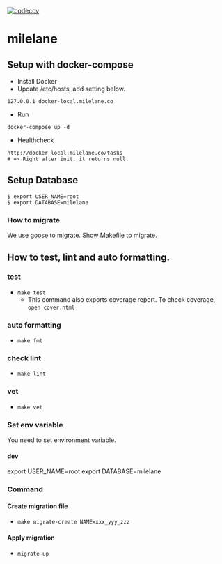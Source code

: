 [![codecov](https://codecov.io/gh/whalepod/milelane/branch/master/graph/badge.svg)](https://codecov.io/gh/whalepod/milelane)

# milelane

## Setup with docker-compose

- Install Docker
- Update /etc/hosts, add setting below.
```
127.0.0.1 docker-local.milelane.co
```

- Run
```
docker-compose up -d
```

- Healthcheck
```
http://docker-local.milelane.co/tasks
# => Right after init, it returns null.
```

## Setup Database
```
$ export USER_NAME=root
$ export DATABASE=milelane
```

### How to migrate
We use [goose](https://github.com/pressly/goose) to migrate.
Show Makefile to migrate.

## How to test, lint and auto formatting.

### test
- `make test`
    - This command also exports coverage report. To check coverage, `open cover.html`

### auto formatting
- `make fmt`

### check lint
- `make lint`

### vet
- `make vet`

### Set env variable
You need to set environment variable.

#### dev
export USER_NAME=root
export DATABASE=milelane

### Command
#### Create migration file
- `make migrate-create NAME=xxx_yyy_zzz`

#### Apply migration
- `migrate-up`
